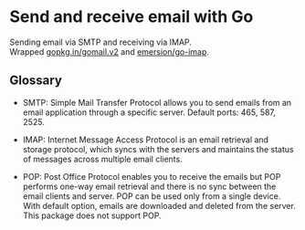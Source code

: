 # Send and receive email with Go

Sending email via SMTP and receiving via IMAP.  
Wrapped [gopkg.in/gomail.v2](https://github.com/go-gomail/gomail/tree/v2) and 
[emersion/go-imap](https://github.com/emersion/go-imap).

## Glossary

* SMTP: Simple Mail Transfer Protocol allows you to send emails from an 
  email application through a specific server. Default ports: 465, 587, 2525.

* IMAP: Internet Message Access Protocol is an email retrieval and 
  storage protocol, which syncs with the servers and maintains the 
  status of messages across multiple email clients.

* POP: Post Office Protocol enables you to receive the emails but POP 
  performs one-way email retrieval and there is no sync between the email
  clients and server. POP can be used only from a single device. With 
  default option, emails are downloaded and deleted from the server.
  This package does not support POP.
